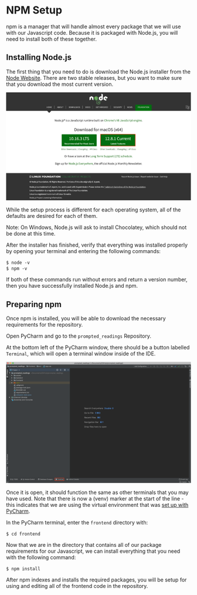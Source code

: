 # NPM Setup

npm is a manager that will handle almost every package that we will use with our Javascript code. Because it is packaged with Node.js, you will need to install both of these together.

## Installing Node.js
The first thing that you need to do is download the Node.js installer from the [Node Website](https://nodejs.org). There are two stable releases, but you want to make sure that you download the most current version.

![](./images/node.png)

While the setup process is different for each operating system, all of the defaults are desired for each of them.

Note: On Windows, Node.js will ask to install Chocolatey, which should not be done at this time.

After the installer has finished, verify that everything was installed properly by opening your terminal and entering the following commands:

```
$ node -v
$ npm -v
```

If both of these commands run without errors and return a version number, then you have successfully installed Node.js and npm.

## Preparing npm
Once npm is installed, you will be able to download the necessary requirements for the repository.

Open PyCharm and go to the `prompted_readings` Repository.

At the bottom left of the PyCharm window, there should be a button labelled `Terminal`, which will open a terminal window inside of the IDE.

![](./images/find_terminal.png)

Once it is open, it should function the same as other terminals that you may have used. Note that there is now a (venv) marker at the start of the line - this indicates that we are using the virtual environment that was [set up with PyCharm](3_pycharm_install_setup.md).

In the PyCharm terminal, enter the `frontend` directory with:

```
$ cd frontend
```

Now that we are in the directory that contains all of our package requirements for our Javascript, we can install everything that you need with the following command:

```
$ npm install
```

After npm indexes and installs the required packages, you will be setup for using and editing all of the frontend code in the repository.

